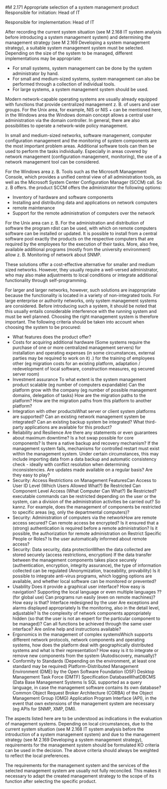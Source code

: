 #M 2.171 Appropriate selection of a system management product
Responsible for initiation: Head of IT

Responsible for implementation: Head of IT

After recording the current system situation (see M 2.168 IT system analysis before introducing a system management system) and determining the management strategy (see M 2.169 Developing a system management strategy), a suitable system management system must be selected. Depending on the size of the system to be managed, different implementations may be appropriate:

* For small systems, system management can be done by the system administrator by hand.
* For small and medium-sized systems, system management can also be performed through a collection of individual tools.
* For large systems, a system management system should be used.


Modern network-capable operating systems are usually already equipped with functions that provide centralized management z. B. of users and user groups. For the Unix area, for example, NIS or NIS + can be mentioned here, in the Windows area the Windows domain concept allows a central user administration via the domain controller. In general, there are also possibilities to operate a network-wide policy management.

In small and medium-sized networks, software management, computer configuration management and the monitoring of system components are the most important problem areas. Additional software tools can then be used to perform the tasks individually. Especially in areas covered by network management (configuration management, monitoring), the use of a network management tool can be considered.

For the Windows area z. B. Tools such as the Microsoft Management Console, which provides a unified central view of all administration tools, as well as the Microsoft System Center Configuration Manager (SCCM) call. So z. B offers. the product SCCM offers the administrator the following options:

* Inventory of hardware and software components
* Installing and distributing data and applications on network computers
* remote maintenance
* Support for the remote administration of computers  over the network


For the Unix area can z. B. For the administration and distribution of software the program rdist can be used, with which on remote computers software can be installed or updated. It is possible to install from a central software pool exactly the products on the respective computers that are required by the employees for the execution of their tasks. More, also free, available additional programs (mostly from the university environment) allow z. B. Monitoring of network about SNMP.

These solutions offer a cost-effective alternative for smaller and medium sized networks. However, they usually require a well-versed administrator, who may also make adjustments to local conditions or integrate additional functionality through self-programming.

For larger and larger networks, however, such solutions are inappropriate because the functionality is located in a variety of non-integrated tools. For large enterprise or authority networks, only system management systems are considered. Before introducing such a system, it should be noted that this usually entails considerable interference with the running system and must be well planned. Choosing the right management system is therefore important. The following criteria should be taken into account when choosing the system to be procured:

* What features does the product offer?
* Costs for acquiring additional hardware (Some systems require the purchase of one or more centralized management servers) for installation and operating expenses (in some circumstances, external parties may be required to work on it) .) for the training of employees other (eg migration costs for an existing platform, adaptation / redevelopment of local software, construction measures, eg secured server room)
* Investment assurance To what extent is the system management product scalable (eg number of computers expandable) Can the platform grow with the company (eg number of possible management domains, delegation of tasks) How are the migration paths to the platform? How are the migration paths from this platform to another platform?
* Integration with other productsWhat server or client system platforms are supported? Can an existing network management system be integrated? Can an existing backup system be integrated? What third-party applications are available for this product?
* Reliability and Resilience Are there any statements or even guarantees about maximum downtime? Is a hot swap possible for core components? Is there a native backup and recovery mechanism? If the management system fails, mechanisms for controlled restart must exist within the management system. Under certain circumstances, this may include importing data from a data backup and automatic consistency check - ideally with conflict resolution when determining inconsistencies. Are updates made available on a regular basis? Are they easy to play?
* Security: Access Restrictions on Management FeaturesCan Access to User ID Level (Which Users Allowed What?) Be Restricted Can Component Level Access (What Computer Can What?) Be Restricted? executable commands can be restricted depending on the user or the system, can a division of the administration activities be carried out? So kannz. For example, does the management of components be restricted to specific areas (eg, only the departmental computers)?
* Security: Administration of computers via the networkHow are remote access secured? Can remote access be encrypted? Is it ensured that a (strong) authentication is required before a remote administration? Is it possible, the authorization for remote administration on Restrict Specific People or Roles? Is the user automatically informed about remote access?
* Security: Data security, data protectionWhen the data collected are stored securely (access restrictions, encryption) If the data transfer between the management components takes place securely (authentication, encryption, integrity assurance), the type of information collected can be regulated (Anonymization, traceability, provability) Is it possible to integrate anti-virus programs, which logging options are available, and whether local software can be monitored or prevented?
* Usability Does it provide a graphical user interface? How easy is navigation? Supporting the local language or even multiple languages ??(for global use) Can programs run easily (even on remote machines)? How easy is that? Interface redesigned by the user Are exceptions and alarms displayed appropriately Is the monitoring, also in the detail level, adjustable? Is the complexity of network components appropriately hidden (so that the user is not an expert for the particular component to be managed)? Can all functions be achieved through the same user interface? Are online help and instructions available?
* Ergonomics in the management of complex systemsWhich supports different network protocols, network components and operating systems, how does the platform deal with geographically distributed systems and what is their representation? How easy is it to integrate or remove new components from the system (Autodiscovery, manually)?
* Conformity to Standards (Depending on the environment, at least one standard may be required) Platform-Distributed Management Environment (DME) by the Open Software Foundation (OSF) Desktop Management Task Force (DMTF) Specification DatabaseWhatDBCMS (Data Base Management Systems Is SQL supported as a query language, in case the management software contains its own database? Common Object Request Broker Architecture (CORBA) of the Object Management Group (OMG) Application Program Interface (API), in the event that own extensions of the management system are necessary (eg APIs for SNMP, XMP, DMI).


The aspects listed here are to be understood as indications in the evaluation of management systems. Depending on local circumstances, due to the current system situation (see M 2.168 IT system analysis before the introduction of a system management system) and due to the management strategy (see M 2.169 Developing a system management strategy), requirements for the management system should be formulated KO criteria can be used in the decision. The above criteria should always be weighted to reflect the local preferences.

The requirements for the management system and the services of the selected management system are usually not fully reconciled. This makes it necessary to adapt the created management strategy to the scope of its function after selecting the specific product.



